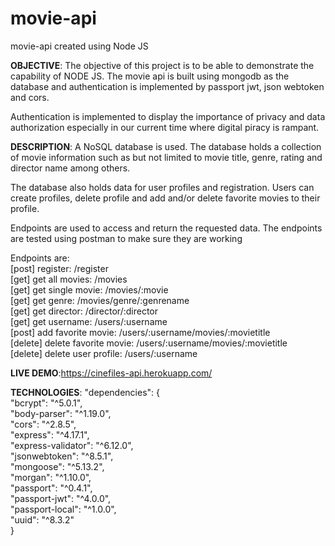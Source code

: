 # movie-api
 movie-api created using Node JS

**OBJECTIVE**: The objective of this project is to be able to demonstrate the capability of NODE JS. The movie api is built using mongodb as the database and authentication is implemented by passport jwt, json webtoken and cors.

Authentication is implemented to display the importance of privacy and data authorization especially in our current time where digital piracy is rampant.

**DESCRIPTION**: A NoSQL database is used. The database holds a collection of movie information such as but not limited to movie title, genre, rating and director name among others.

The database also holds data for user profiles and registration.
Users can create profiles, delete profile and add and/or delete favorite movies to their profile.

Endpoints are used to access and return the requested data.
The endpoints are tested using postman to make sure they are working

Endpoints are:  
[post]    register:               /register  
[get]     get all movies:         /movies  
[get]     get single movie:       /movies/:movie  
[get]     get genre:              /movies/genre/:genrename  
[get]     get director:           /director/:director  
[get]     get username:           /users/:username  
[post]    add favorite movie:     /users/:username/movies/:movietitle  
[delete]  delete favorite movie:  /users/:username/movies/:movietitle  
[delete]  delete user profile:    /users/:username  

**LIVE DEMO**:https://cinefiles-api.herokuapp.com/

**TECHNOLOGIES**:
  "dependencies": {  
    "bcrypt": "^5.0.1",  
    "body-parser": "^1.19.0",  
    "cors": "^2.8.5",  
    "express": "^4.17.1",  
    "express-validator": "^6.12.0",  
    "jsonwebtoken": "^8.5.1",  
    "mongoose": "^5.13.2",  
    "morgan": "^1.10.0",  
    "passport": "^0.4.1",  
    "passport-jwt": "^4.0.0",  
    "passport-local": "^1.0.0",  
    "uuid": "^8.3.2"  
  }